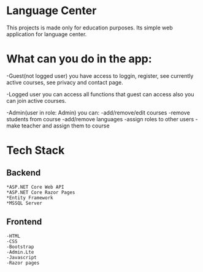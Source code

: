# Language Center

This projects is made only for education purposes. Its simple web application for language center.

# What can you do in the app:
 -Guest(not logged user) you have access to loggin, register, see currently active courses, see privacy and contact page.
 
 -Logged user you can access all functions that guest can access also you can join active courses.
 
 -Admin(user in role: Admin) you can:
    -add/remove/edit courses
    -remove students from course
    -add/remove languages
    -assign roles to other users
    -make teacher and assign them to course
    
# Tech Stack

 ## Backend<br/>
    *ASP.NET Core Web API
    *ASP.NET Core Razor Pages
    *Entity Framework
    *MSSQL Server
    
 ## Frontend<br/>
    -HTML
    -CSS
    -Bootstrap
    -Admin.Lte
    -Javascript
    -Razor pages

